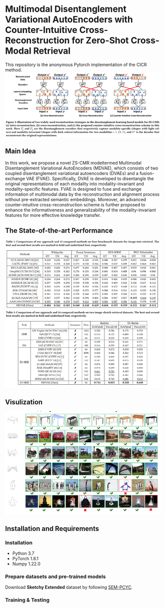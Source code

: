 # Multimodal Disentanglement Variational AutoEncoders with Counter-Intuitive Cross-Reconstruction for Zero-Shot Cross-Modal Retrieval
This repository is the anonymous Pytorch implementation of the CICR method.
![Alternative text](./image/cicr.png)
## Main Idea
In this work, we propose a novel ZS-CMR modeltermed Multimodal Disentanglement Variational AutoEncoders (MDVAE), which consists of two coupled disentanglement variational autoencoders (DVAEs) and a fusion-exchange VAE (FVAE). Specifically, DVAE is developed to disentangle the original representations of each modality into modality-invariant and modality-specific features. FVAE is designed to fuse and exchange information of multimodal data by the reconstruction and alignment process without pre-extracted semantic embeddings. Moreover, an advanced counter-intuitive cross-reconstruction scheme is further proposed to enhance the informativeness and generalizability of the modality-invariant features for more effective knowledge transfer. 
## The State-of-the-art Performance
![Alternative text](./image/performance1.png)
![Alternative text](./image/performance2.png)
## Visulization
![Alternative text](./image/visulization.png)

## Installation and Requirements

### Installation

- Python 3.7
- PyTorch 1.8.1
- Numpy 1.22.0

### Prepare datasets and pre-trained models
Download **Sketchy Extended** dataset by following [SEM-PCYC](https://github.com/AnjanDutta/sem-pcyc).

### Training & Testing
